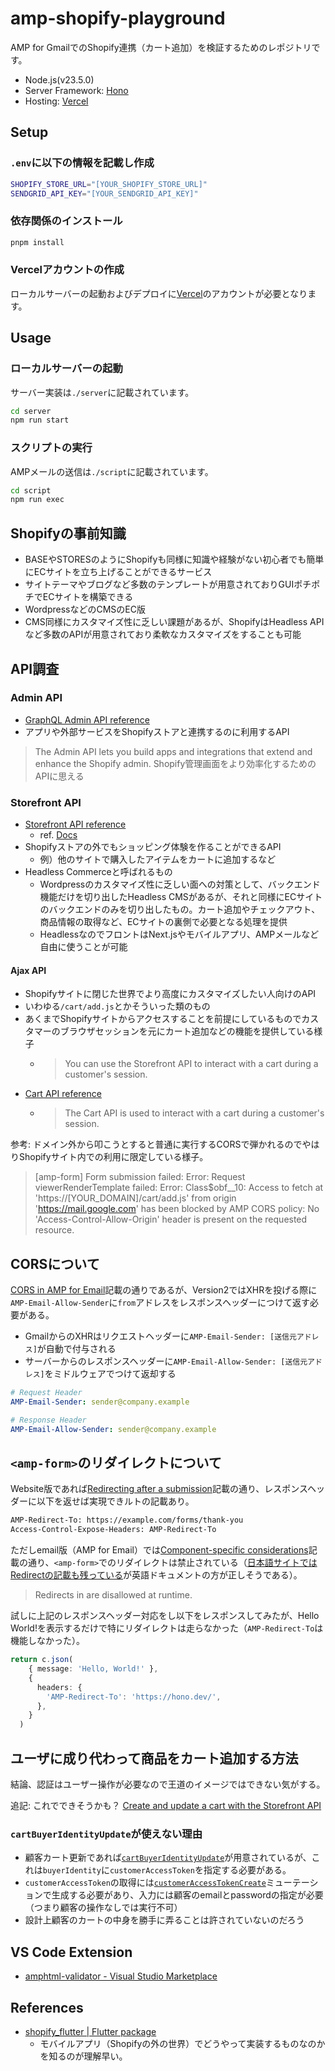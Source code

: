# amp-shopify-playground

AMP for GmailでのShopify連携（カート追加）を検証するためのレポジトリです。

- Node.js(v23.5.0)
- Server Framework: [Hono](https://hono.dev/)
- Hosting: [Vercel](https://vercel.com/)

## Setup

### `.env`に以下の情報を記載し作成

```bash
SHOPIFY_STORE_URL="[YOUR_SHOPIFY_STORE_URL]"
SENDGRID_API_KEY="[YOUR_SENDGRID_API_KEY]"
```

### 依存関係のインストール

```bash
pnpm install
```

### Vercelアカウントの作成

ローカルサーバーの起動およびデプロイに[Vercel](https://vercel.com/)のアカウントが必要となります。

## Usage

### ローカルサーバーの起動

サーバー実装は`./server`に記載されています。

```bash
cd server
npm run start
```

### スクリプトの実行

AMPメールの送信は`./script`に記載されています。

```bash
cd script
npm run exec
```

## Shopifyの事前知識

- BASEやSTORESのようにShopifyも同様に知識や経験がない初心者でも簡単にECサイトを立ち上げることができるサービス
- サイトテーマやブログなど多数のテンプレートが用意されておりGUIポチポチでECサイトを構築できる
- WordpressなどのCMSのEC版
- CMS同様にカスタマイズ性に乏しい課題があるが、ShopifyはHeadless APIなど多数のAPIが用意されており柔軟なカスタマイズをすることも可能

## API調査

### Admin API

- [GraphQL Admin API reference](https://shopify.dev/docs/api/admin-graphql)
- アプリや外部サービスをShopifyストアと連携するのに利用するAPI

> The Admin API lets you build apps and integrations that extend and enhance the Shopify admin.
Shopify管理画面をより効率化するためのAPIに思える

### Storefront API

- [Storefront API reference](https://shopify.dev/docs/api/storefront)
  - ref. [Docs](https://github.com/Shopify/shopify-app-js/tree/main/packages/api-clients/storefront-api-client#readme)
- Shopifyストアの外でもショッピング体験を作ることができるAPI
  - 例）他のサイトで購入したアイテムをカートに追加するなど
- Headless Commerceと呼ばれるもの
  - Wordpressのカスタマイズ性に乏しい面への対策として、バックエンド機能だけを切り出したHeadless CMSがあるが、それと同様にECサイトのバックエンドのみを切り出したもの。カート追加やチェックアウト、商品情報の取得など、ECサイトの裏側で必要となる処理を提供
  - HeadlessなのでフロントはNext.jsやモバイルアプリ、AMPメールなど自由に使うことが可能

#### Ajax API

- Shopifyサイトに閉じた世界でより高度にカスタマイズしたい人向けのAPI
- いわゆる`/cart/add.js`とかそういった類のもの
- あくまでShopifyサイトからアクセスすることを前提にしているものでカスタマーのブラウザセッションを元にカート追加などの機能を提供している様子
  - > You can use the Storefront API to interact with a cart during a customer's session.
- [Cart API reference](https://shopify.dev/docs/api/ajax/reference/cart)
  - >The Cart API is used to interact with a cart during a customer's session.

参考: ドメイン外から叩こうとすると普通に実行するCORSで弾かれるのでやはりShopifyサイト内での利用に限定している様子。

> [amp-form] Form submission failed: Error: Request viewerRenderTemplate failed: Error: Class$obf__10: Access to fetch at 'https://[YOUR_DOMAIN]/cart/add.js' from origin 'https://mail.google.com' has been blocked by AMP CORS policy: No 'Access-Control-Allow-Origin' header is present on the requested resource.

## CORSについて

[CORS in AMP for Email](https://amp.dev/documentation/guides-and-tutorials/email/learn/cors-in-email)記載の通りであるが、Version2ではXHRを投げる際に`AMP-Email-Allow-Sender`に`from`アドレスをレスポンスヘッダーにつけて返す必要がある。

- GmailからのXHRはリクエストヘッダーに`AMP-Email-Sender: [送信元アドレス]`が自動で付与される
- サーバーからのレスポンスヘッダーに`AMP-Email-Allow-Sender: [送信元アドレス]`をミドルウェアでつけて返却する

```yaml
# Request Header
AMP-Email-Sender: sender@company.example

# Response Header
AMP-Email-Allow-Sender: sender@company.example
```

## `<amp-form>`のリダイレクトについて

Website版であれば[Redirecting after a submission](https://amp.dev/documentation/components/amp-form#redirecting-after-a-submission)記載の通り、レスポンスヘッダーに以下を返せば実現できルトの記載あり。

```sh
AMP-Redirect-To: https://example.com/forms/thank-you
Access-Control-Expose-Headers: AMP-Redirect-To
```

ただしemail版（AMP for Email）では[Component-specific considerations](https://amp.dev/documentation/guides-and-tutorials/email/learn/email-spec/amp-email-format#component-specific-considerations)記載の通り、`<amp-form>`でのリダイレクトは禁止されている（[日本語サイトではRedirectの記載も残っている](https://amp.dev/ja/documentation/components/email/amp-form#%E9%80%81%E4%BF%A1%E5%BE%8C%E3%81%AE%E3%83%AA%E3%83%80%E3%82%A4%E3%83%AC%E3%82%AF%E3%83%88)が英語ドキュメントの方が正しそうである）。

>Redirects in <amp-form> are disallowed at runtime.

試しに上記のレスポンスヘッダー対応をし以下をレスポンスしてみたが、Hello World!を表示するだけで特にリダイレクトは走らなかった（`AMP-Redirect-To`は機能しなかった）。

```ts
return c.json(
    { message: 'Hello, World!' },
    {
      headers: {
        'AMP-Redirect-To': 'https://hono.dev/',
      },
    }
  )
```

## ユーザに成り代わって商品をカート追加する方法

結論、認証はユーザー操作が必要なので王道のイメージではできない気がする。

追記: これでできそうかも？
[Create and update a cart with the Storefront API](https://shopify.dev/docs/storefronts/headless/building-with-the-storefront-api/cart/manage)

### `cartBuyerIdentityUpdate`が使えない理由

- 顧客カート更新であれば[`cartBuyerIdentityUpdate`](https://shopify.dev/docs/api/storefront/2024-04/mutations/cartbuyeridentityupdate)が用意されているが、これは`buyerIdentity`に`customerAccessToken`を指定する必要がある。
- `customerAccessToken`の取得には[`customerAccessTokenCreate`](https://shopify.dev/docs/api/storefront/2024-10/mutations/customeraccesstokencreate)ミューテーションで生成する必要があり、入力には顧客のemailとpasswordの指定が必要（つまり顧客の操作なしでは実行不可）
- 設計上顧客のカートの中身を勝手に弄ることは許されていないのだろう

## VS Code Extension

- [amphtml-validator - Visual Studio Marketplace](https://marketplace.visualstudio.com/items?itemName=amphtml.amphtml-validator)

## References

- [shopify_flutter | Flutter package](https://pub.dev/packages/shopify_flutter)
  - モバイルアプリ（Shopifyの外の世界）でどうやって実装するものなのかを知るのが理解早い。
